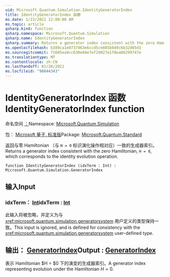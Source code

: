 ```yaml
---
uid: Microsoft.Quantum.Simulation.IdentityGeneratorIndex
title: IdentityGeneratorIndex 函数
ms.date: 1/23/2021 12:00:00 AM
ms.topic: article
qsharp.kind: function
qsharp.namespace: Microsoft.Quantum.Simulation
qsharp.name: IdentityGeneratorIndex
qsharp.summary: Returns a generator index consistent with the zero Hamiltonian, `H = 0`, which corresponds to the identity evolution operation.
ms.openlocfilehash: b389ca1e0737463e6ccd5ce885b849c6b32d65d1
ms.sourcegitcommit: 71605ea9cc630e84e7ef29027e1f0ea06299747e
ms.translationtype: MT
ms.contentlocale: zh-CN
ms.lasthandoff: 01/26/2021
ms.locfileid: "98844343"
---
```

# <a name="identitygeneratorindex-function"></a><span data-ttu-id="72c72-102">IdentityGeneratorIndex 函数</span><span class="sxs-lookup"><span data-stu-id="72c72-102">IdentityGeneratorIndex function</span></span>

<span data-ttu-id="72c72-103">命名空间 [：](xref:Microsoft.Quantum.Simulation)</span><span class="sxs-lookup"><span data-stu-id="72c72-103">Namespace: [Microsoft.Quantum.Simulation](xref:Microsoft.Quantum.Simulation)</span></span>

<span data-ttu-id="72c72-104">包： [Microsoft 量子. 标准版](https://nuget.org/packages/Microsoft.Quantum.Standard)</span><span class="sxs-lookup"><span data-stu-id="72c72-104">Package: [Microsoft.Quantum.Standard](https://nuget.org/packages/Microsoft.Quantum.Standard)</span></span>


<span data-ttu-id="72c72-105">返回与零 Hamiltonian （与 `H = 0` 标识演化操作相对应）一致的生成器索引。</span><span class="sxs-lookup"><span data-stu-id="72c72-105">Returns a generator index consistent with the zero Hamiltonian, `H = 0`, which corresponds to the identity evolution operation.</span></span>

```qsharp
function IdentityGeneratorIndex (idxTerm : Int) : Microsoft.Quantum.Simulation.GeneratorIndex
```


## <a name="input"></a><span data-ttu-id="72c72-106">输入</span><span class="sxs-lookup"><span data-stu-id="72c72-106">Input</span></span>

### <a name="idxterm--int"></a><span data-ttu-id="72c72-107">idxTerm： [Int](xref:microsoft.quantum.lang-ref.int)</span><span class="sxs-lookup"><span data-stu-id="72c72-107">idxTerm : [Int](xref:microsoft.quantum.lang-ref.int)</span></span>

<span data-ttu-id="72c72-108">此输入将被忽略，并定义为与 <xref:microsoft.quantum.simulation.generatorsystem> 用户定义的类型保持一致。</span><span class="sxs-lookup"><span data-stu-id="72c72-108">This input is ignored, and is defined for consistency with the <xref:microsoft.quantum.simulation.generatorsystem> user-defined type.</span></span>



## <a name="output--generatorindex"></a><span data-ttu-id="72c72-109">输出： [GeneratorIndex](xref:Microsoft.Quantum.Simulation.GeneratorIndex)</span><span class="sxs-lookup"><span data-stu-id="72c72-109">Output : [GeneratorIndex](xref:Microsoft.Quantum.Simulation.GeneratorIndex)</span></span>

<span data-ttu-id="72c72-110">表示 Hamiltonian $H = $0 下的演变的生成器索引。</span><span class="sxs-lookup"><span data-stu-id="72c72-110">A generator index representing evolution under the Hamiltonian $H = 0$.</span></span>